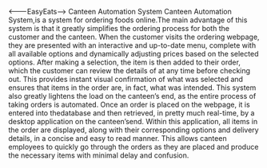<---EasyEats-->
Canteen Automation System
Canteen Automation System,is a system for ordering foods online.The main advantage of this system is that it greatly simplifies the ordering process for both the customer and the canteen. When the customer visits the ordering webpage, they are presented with an interactive and up-to-date menu, complete with all available options and dynamically adjusting prices based on the selected options.
After making a selection, the item is then added to their order, which the customer can review the details of at any time before checking out. This provides instant visual confirmation of what was selected and ensures that items in the order are, in fact, what was intended.
This system also greatly lightens the load on the canteen’s end, as the entire process of taking orders is automated. Once an order is placed on the webpage, it is entered into thedatabase and then retrieved, in pretty much real-time, by a desktop application on the canteen’send. Within this application, all items in the order are displayed, along with their corresponding options and delivery details, in a concise and easy to read manner. This allows canteen employees to quickly go through the orders as they are placed and produce the necessary items with minimal delay and confusion.

